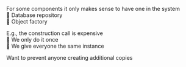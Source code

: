 For some components it only makes sense to have one in the system  
:thought_balloon: Database repository  
:thought_balloon: Object factory  

E.g., the construction call is expensive  
:thought_balloon: We only do it once  
:thought_balloon: We give everyone the same instance  

Want to prevent anyone creating additional copies